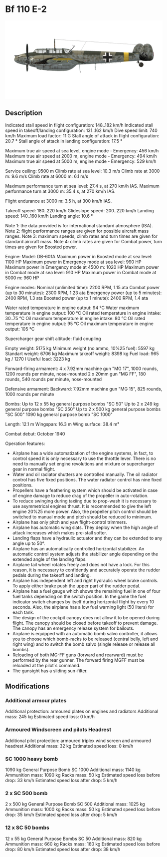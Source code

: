 ﻿# Bf 110 E-2

![bf110e2](../images/bf110e2.png)

## Description

Indicated stall speed in flight configuration: 148..182 km/h
Indicated stall speed in takeoff/landing configuration: 131..162 km/h
Dive speed limit: 740 km/h
Maximum load factor: 11 G
Stall angle of attack in flight configuration: 20.7 °
Stall angle of attack in landing configuration: 17.5 °

Maximum true air speed at sea level, engine mode - Emergency: 456 km/h
Maximum true air speed at 2000 m, engine mode - Emergency: 494 km/h
Maximum true air speed at 5000 m, engine mode - Emergency: 529 km/h

Service ceiling: 9500 m
Climb rate at sea level: 10.3 m/s
Climb rate at 3000 m: 9.6 m/s
Climb rate at 6000 m: 6.1 m/s

Maximum performance turn at sea level: 27.4 s, at 270 km/h IAS.
Maximum performance turn at 3000 m: 35.4 s, at 270 km/h IAS.

Flight endurance at 3000 m: 3.5 h, at 300 km/h IAS.

Takeoff speed: 180..220 km/h
Glideslope speed: 200..220 km/h
Landing speed: 140..160 km/h
Landing angle: 10.6 °

Note 1: the data provided is for international standard atmosphere (ISA).
Note 2: flight performance ranges are given for possible aircraft mass ranges.
Note 3: maximum speeds, climb rates and turn times are given for standard aircraft mass.
Note 4: climb rates are given for Combat power, turn times are given for Boosted power.

Engine:
Model: DB-601A
Maximum power in Boosted mode at sea level: 1100 HP
Maximum power in Emergency mode at sea level: 990 HP
Maximum power in Emergency mode at 4500 m: 1020 HP
Maximum power in Combat mode at sea level: 910 HP
Maximum power in Combat mode at 5000 m: 960 HP

Engine modes:
Nominal (unlimited time): 2200 RPM, 1.15 ata
Combat power (up to 30 minutes): 2300 RPM, 1.23 ata
Emergency power (up to 5 minutes): 2400 RPM, 1.3 ata
Boosted power (up to 1 minute): 2400 RPM, 1.4 ata

Water rated temperature in engine output: 94 °C
Water maximum temperature in engine output: 100 °C
Oil rated temperature in engine intake: 30..75 °C
Oil maximum temperature in engine intake: 80 °C
Oil rated temperature in engine output: 95 °C
Oil maximum temperature in engine output: 105 °C

Supercharger gear shift altitude: fluid coupling 

Empty weight: 5175 kg
Minimum weight (no ammo, 10%25 fuel): 5597 kg
Standart weight: 6706 kg
Maximum takeoff weight: 8398 kg
Fuel load: 965 kg / 1270 l
Useful load: 3223 kg

Forward-firing armament:
4 x 7.92mm machine gun "MG 17", 1000 rounds, 1200 rounds per minute, nose-mounted
2 x 20mm gun "MG FF", 180 rounds, 540 rounds per minute, nose-mounted

Defensive armament:
Backward: 7.92mm machine gun "MG 15", 825 rounds, 1000 rounds per minute

Bombs:
Up to 12 x 55 kg general purpose bombs "SC 50"
Up to 2 x 249 kg general purpose bombs "SC 250"
Up to 2 x 500 kg general purpose bombs "SC 500"
1090 kg general purpose bomb "SC 1000"

Length: 12.1 m
Wingspan: 16.3 m
Wing surface: 38.4 m²

Combat debut: October 1940

Operation features:
- Airplane has a wide automatization of the engine systems, in fact, to control speed it is only necessary to use the throttle lever. There is no need to manually set engine revolutions and mixture or supercharger gear in normal flight.
- Water and oil radiator shutters are controlled manually. The oil radiator control has five fixed positions. The water radiator control has nine fixed positions.
- Propellers have a feathering system which should be activated in case of engine damage to reduce drag of the propeller in auto-rotation.
- To reduce swinging during taxiing due to prop-wash it is necessary to use asymmetrical engines thrust. It is recommended to give the left engine 20%25 more power. Also, the propeller pitch control should be switched to manual mode and pitch should be reduced to minimum.
- Airplane has only pitch and yaw flight-control trimmers.
- Airplane has automatic wing slats. They deploy when the high angle of attack increases which makes pre-stall softer.
- Landing flaps have a hydraulic actuator and they can be extended to any angle up to 50°.
- Airplane has an automatically controlled horizontal stabilizer. An automatic control system adjusts the stabilizer angle depending on the extended angle of the landing flaps.
- Airplane tail wheel rotates freely and does not have a lock. For this reason, it is necessary to confidently and accurately operate the rudder pedals during the takeoff and landing.
- Airplane has independent left and right hydraulic wheel brake controls. To apply either brake push the upper part of the rudder pedal.
- Airplane has a fuel gauge which shows the remaining fuel in one of four fuel tanks depending on the switch position. In the game the fuel indicator switch changes by itself during horizontal flight by every 10 seconds. Also, the airplane has a low fuel warning light (50 liters) for each tank.
- The design of the cockpit canopy does not allow it to be opened during flight. The canopy should be closed before takeoff to prevent damage. The canopy has an emergency release system for bailouts.
- Airplane is equipped with an automatic bomb salvo controller, it allows you to choose which bomb-racks to be released (central belly, left and right wing) and to switch the bomb salvo (single release or release all bombs).
- Reloading of both MG-FF guns (forward and rearward) must be performed by the rear gunner. The forward firing MGFF must be reloaded at the pilot`s command.
- The gunsight has a sliding sun-filter.

## Modifications


### Additional armour plates

Additional protection: armoured plates on engines and radiators
Additional mass: 245 kg
Estimated speed loss: 0 km/h

### Armoured Windscreen and pilots Headrest

Additional pilot protection: armoured triplex wind screen and armoured headrest
Additional mass: 32 kg
Estimated speed loss: 0 km/h

### SC 1000 heavy bomb

1090 kg General Purpose Bomb SC 1000
Additional mass: 1140 kg
Ammunition mass: 1090 kg
Racks mass: 50 kg
Estimated speed loss before drop: 33 km/h
Estimated speed loss after drop: 5 km/h

### 2 x SC 500 bomb

2 x 500 kg General Purpose Bomb SC 500
Additional mass: 1025 kg
Ammunition mass: 1000 kg
Racks mass: 50 kg
Estimated speed loss before drop: 35 km/h
Estimated speed loss after drop: 5 km/h

### 12 x SC 50 bombs

12 x 55 kg General Purpose Bombs SC 50
Additional mass: 820 kg
Ammunition mass: 660 kg
Racks mass: 160 kg
Estimated speed loss before drop: 80 km/h
Estimated speed loss after drop: 38 km/h